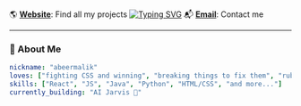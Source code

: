 🌎 [**Website**](https://abeer-malik.vercel.app): Find all my projects
<a href="https://git.io/typing-svg"><img src="https://readme-typing-svg.demolab.com?font=Poppins&pause=1000&color=F74295&background=68FFF600&center=true&vCenter=true&width=435&lines=Hello+World!+%F0%9F%91%8B;I'm+Abeer+Malik;CS+@+TMU;Full-stack+dev+in+progress...;Building+things+I+wish+existed;Currently+debugging+life" alt="Typing SVG" /></a>
📬 [**Email**](malikabeer23@gmail.com): Contact me

---
### 🧠 About Me
```yaml
nickname: "abeermalik"
loves: ["fighting CSS and winning", "breaking things to fix them", "rubber duck debugging", "good drinks"]
skills: ["React", "JS", "Java", "Python", "HTML/CSS", "and more..."]
currently_building: "AI Jarvis 🤖"
```
